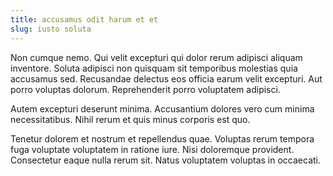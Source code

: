 ```yaml
---
title: accusamus odit harum et et
slug: iusto soluta
---
```


Non cumque nemo. Qui velit excepturi qui dolor rerum adipisci aliquam inventore. Soluta adipisci non quisquam sit temporibus molestias quia accusamus sed. Recusandae delectus eos officia earum velit excepturi. Aut porro voluptas dolorum. Reprehenderit porro voluptatem adipisci.

Autem excepturi deserunt minima. Accusantium dolores vero cum minima necessitatibus. Nihil rerum et quis minus corporis est quo.

Tenetur dolorem et nostrum et repellendus quae. Voluptas rerum tempora fuga voluptate voluptatem in ratione iure. Nisi doloremque provident. Consectetur eaque nulla rerum sit. Natus voluptatem voluptas in occaecati.
